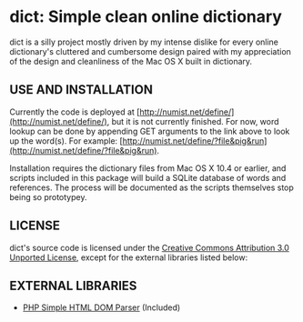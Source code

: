 # dict: Simple clean online dictionary

dict is a silly project mostly driven by my intense dislike for every online dictionary's cluttered and cumbersome design paired with my appreciation of the design and cleanliness of the Mac OS X built in dictionary.

## USE AND INSTALLATION

Currently the code is deployed at [http://numist.net/define/](http://numist.net/define/), but it is not currently finished. For now, word lookup can be done by appending GET arguments to the link above to look up the word(s). For example: [http://numist.net/define/?file&pig&run](http://numist.net/define/?file&pig&run).

Installation requires the dictionary files from Mac OS X 10.4 or earlier, and scripts included in this package will build a SQLite database of words and references. The process will be documented as the scripts themselves stop being so prototypey.

## LICENSE

dict's source code is licensed under the [Creative Commons Attribution 3.0 Unported License](http://creativecommons.org/licenses/by/3.0/), except for the  external libraries listed below:

## EXTERNAL LIBRARIES

- [PHP Simple HTML DOM Parser](http://simplehtmldom.sourceforge.net/) (Included)
